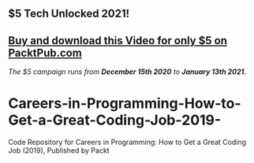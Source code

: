 ## $5 Tech Unlocked 2021!
[Buy and download this Video for only $5 on PacktPub.com](https://www.packtpub.com/product/careers-in-programming-how-to-get-a-great-coding-job-2019-video/9781838987701)
-----
*The $5 campaign         runs from __December 15th 2020__ to __January 13th 2021.__*

# Careers-in-Programming-How-to-Get-a-Great-Coding-Job-2019-
Code Repository for Careers in Programming: How to Get a Great Coding Job (2019), Published by Packt
